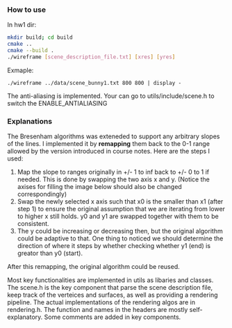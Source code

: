 ### How to use

In hw1 dir:
```bash
mkdir build; cd build
cmake ..
cmake --build .
./wireframe [scene_description_file.txt] [xres] [yres]
``` 
Exmaple:
```
./wireframe ../data/scene_bunny1.txt 800 800 | display -
```

The anti-aliasing is implemented. Your can go to utils/include/scene.h to switch the ENABLE_ANTIALIASING  

### Explanations

The Bresenham algorithms was exteneded to support any arbitrary slopes of the lines. I implemented it by **remapping** them back to the 0-1 range allowed by the version introduced in course notes. Here are the steps I used:
1. Map the slope to ranges originally in +/- 1 to inf back to +/- 0 to 1 if needed. This is done by swapping the two axis x and y. (Notice the axises for filling the image below should also be changed correspondingly)
2. Swap the newly selected x axis such that x0 is the smaller than x1 (after step 1) to ensure the original assumption that we are iterating from lower to higher x still holds. y0 and y1 are swapped together with them to be consistent.
3. The y could be increasing or decreasing then, but the original algorithm could be adaptive to that. One thing to noticed we should determine the direction of where it steps by whether checking whether y1 (end) is greator than y0 (start). 

After this remapping, the original algorithm could be reused.

Most key functionalities are implemented in utils as libaries and classes. The scene.h is the key component that parse the scene description file, keep track of the verteices and surfaces, as well as providing a rendering pipeline. The actual implementations of the rendering algos are in rendering.h. The function and names in the headers are mostly self-explanatory. Some comments are added in key components.





